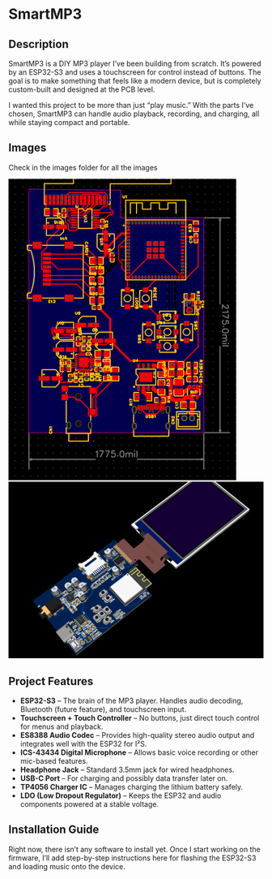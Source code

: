 # SmartMP3  

## Description  
SmartMP3 is a DIY MP3 player I’ve been building from scratch. It’s powered by an ESP32-S3 and uses a touchscreen for control instead of buttons. The goal is to make something that feels like a modern device, but is completely custom-built and designed at the PCB level.  

I wanted this project to be more than just “play music.” With the parts I’ve chosen, SmartMP3 can handle audio playback, recording, and charging, all while staying compact and portable.  

## Images
Check in the images folder for all the images

![schematic on september the 20th](images/sep20.png)
![schematic on september the 20th](images/sep20_1.png)

## Project Features  
- **ESP32-S3** – The brain of the MP3 player. Handles audio decoding, Bluetooth (future feature), and touchscreen input.  
- **Touchscreen + Touch Controller** – No buttons, just direct touch control for menus and playback.  
- **ES8388 Audio Codec** – Provides high-quality stereo audio output and integrates well with the ESP32 for I²S.  
- **ICS-43434 Digital Microphone** – Allows basic voice recording or other mic-based features.  
- **Headphone Jack** – Standard 3.5mm jack for wired headphones.  
- **USB-C Port** – For charging and possibly data transfer later on.  
- **TP4056 Charger IC** – Manages charging the lithium battery safely.  
- **LDO (Low Dropout Regulator)** – Keeps the ESP32 and audio components powered at a stable voltage.  

## Installation Guide  
Right now, there isn’t any software to install yet. Once I start working on the firmware, I’ll add step-by-step instructions here for flashing the ESP32-S3 and loading music onto the device.  
